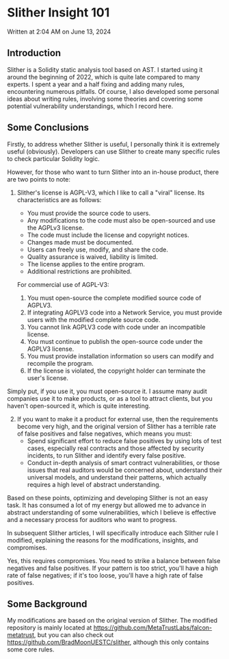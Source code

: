 # Slither Insight 101

Written at 2:04 AM on June 13, 2024
## Introduction
Slither is a Solidity static analysis tool based on AST. I started using it around the beginning of 2022, which is quite late compared to many experts. I spent a year and a half fixing and adding many rules, encountering numerous pitfalls. Of course, I also developed some personal ideas about writing rules, involving some theories and covering some potential vulnerability understandings, which I record here.

## Some Conclusions
Firstly, to address whether Slither is useful, I personally think it is extremely useful (obviously). Developers can use Slither to create many specific rules to check particular Solidity logic.

However, for those who want to turn Slither into an in-house product, there are two points to note:
1. Slither's license is AGPL-V3, which I like to call a "viral" license. Its characteristics are as follows:
    - You must provide the source code to users.
    - Any modifications to the code must also be open-sourced and use the AGPLv3 license.
    - The code must include the license and copyright notices.
    - Changes made must be documented.
    - Users can freely use, modify, and share the code.
    - Quality assurance is waived, liability is limited.
    - The license applies to the entire program.
    - Additional restrictions are prohibited.

    For commercial use of AGPL-V3:
    1. You must open-source the complete modified source code of AGPLV3.
    2. If integrating AGPLV3 code into a Network Service, you must provide users with the modified complete source code.
    3. You cannot link AGPLV3 code with code under an incompatible license.
    4. You must continue to publish the open-source code under the AGPLV3 license.
    5. You must provide installation information so users can modify and recompile the program.
    6. If the license is violated, the copyright holder can terminate the user's license.

Simply put, if you use it, you must open-source it. I assume many audit companies use it to make products, or as a tool to attract clients, but you haven't open-sourced it, which is quite interesting.

2. If you want to make it a product for external use, then the requirements become very high, and the original version of Slither has a terrible rate of false positives and false negatives, which means you must:
    - Spend significant effort to reduce false positives by using lots of test cases, especially real contracts and those affected by security incidents, to run Slither and identify every false positive.
    - Conduct in-depth analysis of smart contract vulnerabilities, or those issues that real auditors would be concerned about, understand their universal models, and understand their patterns, which actually requires a high level of abstract understanding.

Based on these points, optimizing and developing Slither is not an easy task. It has consumed a lot of my energy but allowed me to advance in abstract understanding of some vulnerabilities, which I believe is effective and a necessary process for auditors who want to progress.

In subsequent Slither articles, I will specifically introduce each Slither rule I modified, explaining the reasons for the modifications, insights, and compromises.

Yes, this requires compromises. You need to strike a balance between false negatives and false positives. If your pattern is too strict, you'll have a high rate of false negatives; if it's too loose, you'll have a high rate of false positives.

## Some Background
My modifications are based on the original version of Slither. The modified repository is mainly located at https://github.com/MetaTrustLabs/falcon-metatrust, but you can also check out https://github.com/BradMoonUESTC/slither, although this only contains some core rules.